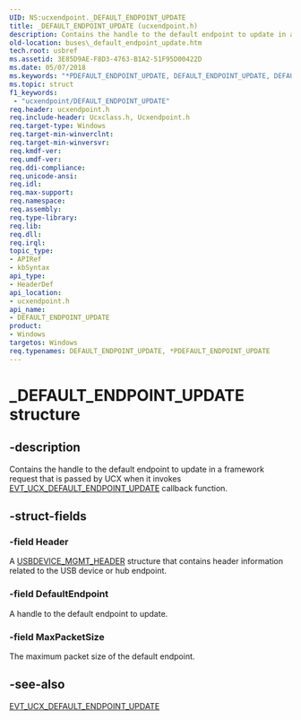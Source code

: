 ```yaml
---
UID: NS:ucxendpoint._DEFAULT_ENDPOINT_UPDATE
title: _DEFAULT_ENDPOINT_UPDATE (ucxendpoint.h)
description: Contains the handle to the default endpoint to update in a framework request that is passed by UCX when it invokes EVT_UCX_DEFAULT_ENDPOINT_UPDATE callback function.
old-location: buses\_default_endpoint_update.htm
tech.root: usbref
ms.assetid: 3E85D9AE-F8D3-4763-B1A2-51F95D00422D
ms.date: 05/07/2018
ms.keywords: "*PDEFAULT_ENDPOINT_UPDATE, DEFAULT_ENDPOINT_UPDATE, DEFAULT_ENDPOINT_UPDATE structure [Buses], P_DEFAULT_ENDPOINT_UPDATE, P_DEFAULT_ENDPOINT_UPDATE structure pointer [Buses], _DEFAULT_ENDPOINT_UPDATE, buses._default_endpoint_update, ucxendpoint/P_DEFAULT_ENDPOINT_UPDATE, ucxendpoint/_DEFAULT_ENDPOINT_UPDATE"
ms.topic: struct
f1_keywords:
 - "ucxendpoint/DEFAULT_ENDPOINT_UPDATE"
req.header: ucxendpoint.h
req.include-header: Ucxclass.h, Ucxendpoint.h
req.target-type: Windows
req.target-min-winverclnt: 
req.target-min-winversvr: 
req.kmdf-ver: 
req.umdf-ver: 
req.ddi-compliance: 
req.unicode-ansi: 
req.idl: 
req.max-support: 
req.namespace: 
req.assembly: 
req.type-library: 
req.lib: 
req.dll: 
req.irql: 
topic_type:
- APIRef
- kbSyntax
api_type:
- HeaderDef
api_location:
- ucxendpoint.h
api_name:
- DEFAULT_ENDPOINT_UPDATE
product:
- Windows
targetos: Windows
req.typenames: DEFAULT_ENDPOINT_UPDATE, *PDEFAULT_ENDPOINT_UPDATE
---
```


# _DEFAULT_ENDPOINT_UPDATE structure


## -description


Contains the handle to the default endpoint to update in a framework request that is passed by UCX when it invokes <a href="https://docs.microsoft.com/windows-hardware/drivers/ddi/ucxendpoint/nc-ucxendpoint-evt_ucx_default_endpoint_update">EVT_UCX_DEFAULT_ENDPOINT_UPDATE</a> callback function.


## -struct-fields




### -field Header

A <a href="https://docs.microsoft.com/windows-hardware/drivers/ddi/ucxusbdevice/ns-ucxusbdevice-_usbdevice_mgmt_header">USBDEVICE_MGMT_HEADER</a> structure that contains header information related to the USB device or hub endpoint.


### -field DefaultEndpoint

A handle to the  default endpoint to update.


### -field MaxPacketSize

The maximum packet size of the default endpoint.


## -see-also




<a href="https://docs.microsoft.com/windows-hardware/drivers/ddi/ucxendpoint/nc-ucxendpoint-evt_ucx_default_endpoint_update">EVT_UCX_DEFAULT_ENDPOINT_UPDATE</a>
 

 

